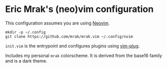 Eric Mrak's (neo)vim configuration
==================================

This configuration assumes you are using [Neovim](https://neovim.io/).

```
mkdir -p ~/.config
git clone https://github.com/mrak/mrak.vim ~/.config/nvim
```

`init.vim` is the entrypoint and configures plugins using
[vim-plug](https://github.com/junegunn/vim-plug).

Includes my personal `mrak` colorscheme. It is derived from the base16 family
and is a dark theme.
